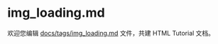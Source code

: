 img_loading.md
===

欢迎您编辑 <a target="__blank" href="https://github.com/jaywcjlove/html-tutorial/blob/master/docs/tags/img_loading.md">docs/tags/img_loading.md</a> 文件，共建 HTML Tutorial 文档。